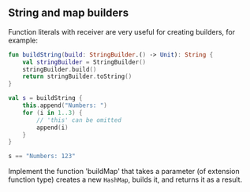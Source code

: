 ## String and map builders

Function literals with receiver are very useful for creating builders, for example:

```kotlin
fun buildString(build: StringBuilder.() -> Unit): String {
    val stringBuilder = StringBuilder()
    stringBuilder.build()
    return stringBuilder.toString()
}

val s = buildString {
    this.append("Numbers: ")
    for (i in 1..3) {
        // 'this' can be omitted
        append(i)
    }
}

s == "Numbers: 123"
```

Implement the function 'buildMap' that takes a parameter (of extension function type) creates a new `HashMap`,
builds it, and returns it as a result.
